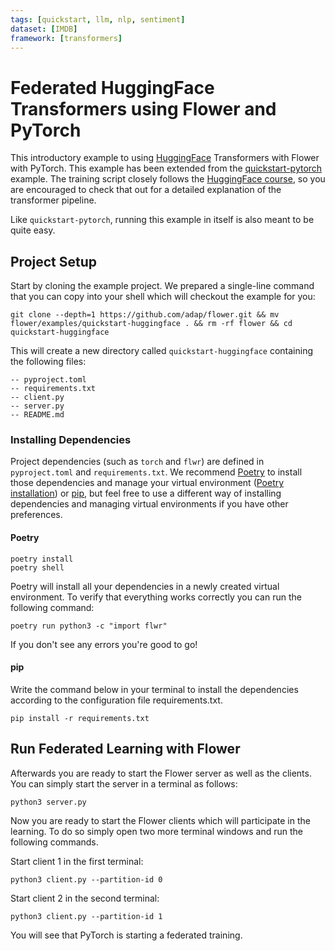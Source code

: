 ```yaml
---
tags: [quickstart, llm, nlp, sentiment]
dataset: [IMDB]
framework: [transformers]
---
```


# Federated HuggingFace Transformers using Flower and PyTorch

This introductory example to using [HuggingFace](https://huggingface.co) Transformers with Flower with PyTorch. This example has been extended from the [quickstart-pytorch](https://flower.ai/docs/examples/quickstart-pytorch.html) example. The training script closely follows the [HuggingFace course](https://huggingface.co/course/chapter3?fw=pt), so you are encouraged to check that out for a detailed explanation of the transformer pipeline.

Like `quickstart-pytorch`, running this example in itself is also meant to be quite easy.

## Project Setup

Start by cloning the example project. We prepared a single-line command that you can copy into your shell which will checkout the example for you:

```shell
git clone --depth=1 https://github.com/adap/flower.git && mv flower/examples/quickstart-huggingface . && rm -rf flower && cd quickstart-huggingface
```

This will create a new directory called `quickstart-huggingface` containing the following files:

```shell
-- pyproject.toml
-- requirements.txt
-- client.py
-- server.py
-- README.md
```

### Installing Dependencies

Project dependencies (such as `torch` and `flwr`) are defined in `pyproject.toml` and `requirements.txt`. We recommend [Poetry](https://python-poetry.org/docs/) to install those dependencies and manage your virtual environment ([Poetry installation](https://python-poetry.org/docs/#installation)) or [pip](https://pip.pypa.io/en/latest/development/), but feel free to use a different way of installing dependencies and managing virtual environments if you have other preferences.

#### Poetry

```shell
poetry install
poetry shell
```

Poetry will install all your dependencies in a newly created virtual environment. To verify that everything works correctly you can run the following command:

```shell
poetry run python3 -c "import flwr"
```

If you don't see any errors you're good to go!

#### pip

Write the command below in your terminal to install the dependencies according to the configuration file requirements.txt.

```shell
pip install -r requirements.txt
```

## Run Federated Learning with Flower

Afterwards you are ready to start the Flower server as well as the clients. You can simply start the server in a terminal as follows:

```shell
python3 server.py
```

Now you are ready to start the Flower clients which will participate in the learning. To do so simply open two more terminal windows and run the following commands.

Start client 1 in the first terminal:

```shell
python3 client.py --partition-id 0
```

Start client 2 in the second terminal:

```shell
python3 client.py --partition-id 1
```

You will see that PyTorch is starting a federated training.
